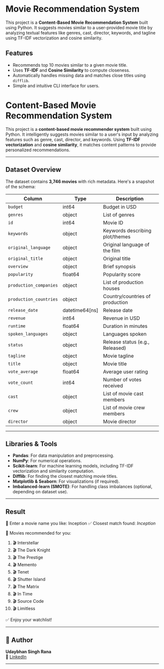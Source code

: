 # Movie Recommendation System

This project is a **Content-Based Movie Recommendation System** built using Python. It suggests movies similar to a user-provided movie title by analyzing textual features like genres, cast, director, keywords, and tagline using TF-IDF vectorization and cosine similarity.

## Features

- Recommends top 10 movies similar to a given movie title.
- Uses **TF-IDF** and **Cosine Similarity** to compute closeness.
- Automatically handles missing data and matches close titles using `difflib`.
- Simple and intuitive CLI interface for users.


# Content-Based Movie Recommendation System

This project is a **content-based movie recommender system** built using Python. It intelligently suggests movies similar to a user's input by analyzing features such as genre, cast, director, and keywords. Using **TF-IDF vectorization** and **cosine similarity**, it matches content patterns to provide personalized recommendations.

---

## Dataset Overview

The dataset contains **3,746 movies** with rich metadata. Here's a snapshot of the schema:

| Column                | Type            | Description                                      |
|-----------------------|-----------------|--------------------------------------------------|
| `budget`              | int64           | Budget in USD                                    |
| `genres`              | object          | List of genres                                   |
| `id`                  | int64           | Movie ID                                         |
| `keywords`            | object          | Keywords describing plot/themes                  |
| `original_language`   | object          | Original language of the film                    |
| `original_title`      | object          | Original title                                   |
| `overview`            | object          | Brief synopsis                                   |
| `popularity`          | float64         | Popularity score                                 |
| `production_companies`| object          | List of production houses                        |
| `production_countries`| object          | Country/countries of production                  |
| `release_date`        | datetime64[ns]  | Release date                                     |
| `revenue`             | int64           | Revenue in USD                                   |
| `runtime`             | float64         | Duration in minutes                              |
| `spoken_languages`    | object          | Languages spoken                                 |
| `status`              | object          | Release status (e.g., Released)                  |
| `tagline`             | object          | Movie tagline                                    |
| `title`               | object          | Movie title                                      |
| `vote_average`        | float64         | Average user rating                              |
| `vote_count`          | int64           | Number of votes received                         |
| `cast`                | object          | List of movie cast members                        |
| `crew`                | object          | List of movie crew members                        |
| `director`            | object          | Movie director                                   |


---

## Libraries & Tools

- **Pandas**: For data manipulation and preprocessing.
- **NumPy**: For numerical operations.
- **Scikit-learn**: For machine learning models, including TF-IDF vectorization and similarity computation.
- **Difflib**: For finding the closest matching movie titles.
- **Matplotlib & Seaborn**: For visualizations (if required).
- **Imbalanced-learn (SMOTE)**: For handling class imbalances (optional, depending on dataset use).

---


## Result

🎥 Enter a movie name you like: Inception
✅ Closest match found: *Inception*

🍿 Movies recommended for you:

1. 🎬 Interstellar  
2. 🎬 The Dark Knight  
3. 🎬 The Prestige  
4. 🎬 Memento  
5. 🎬 Tenet  
6. 🎬 Shutter Island  
7. 🎬 The Matrix  
8. 🎬 In Time  
9. 🎬 Source Code  
10. 🎬 Limitless

✅ Enjoy your watchlist!

---

## 📝 Author

**Udaybhan Singh Rana**  
🔗 [LinkedIn](https://www.linkedin.com/in/udaybhan-rana/)

---


